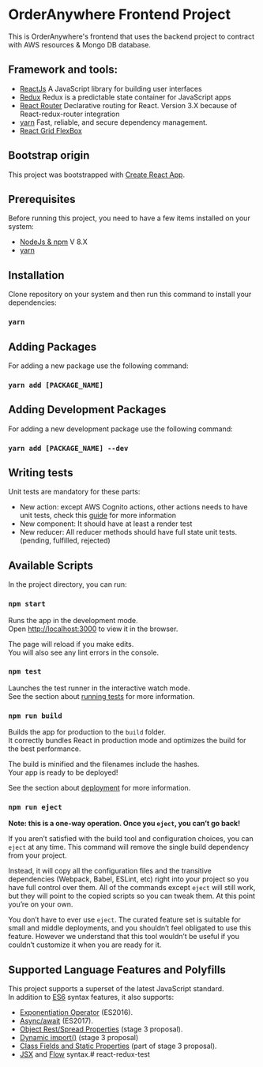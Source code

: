 # OrderAnywhere Frontend Project
This is OrderAnywhere's frontend that uses the backend project to contract with AWS resources & Mongo DB database.

## Framework and tools:
- [ReactJs](https://reactjs.org/) A JavaScript library for building user interfaces
- [Redux](https://redux.js.org/) Redux is a predictable state container for JavaScript apps
- [React Router](https://github.com/ReactTraining/react-router) Declarative routing for React. Version 3.X because of React-redux-router integration
- [yarn](https://yarnpkg.com/) Fast, reliable, and secure dependency management.
- [React Grid FlexBox](https://roylee0704.github.io/react-flexbox-grid/)

## Bootstrap origin
This project was bootstrapped with [Create React App](https://github.com/facebookincubator/create-react-app).

## Prerequisites
Before running this project, you need to have a few items installed on your system:
- [NodeJs & npm](https://nodejs.org/) V 8.X
- [yarn](https://yarnpkg.com/)

## Installation
Clone repository on your system and then run this command to install your dependencies:
### `yarn`
## Adding Packages
For adding a new package use the following command:
### `yarn add [PACKAGE_NAME]`

## Adding Development Packages
For adding a new development package use the following command:
### `yarn add [PACKAGE_NAME] --dev`

## Writing tests
Unit tests are mandatory for these parts:
- New action: except AWS Cognito actions, other actions needs to have unit tests, check this [guide](https://redux.js.org/docs/recipes/WritingTests.html) for more information
- New component: It should have at least a render test
- New reducer: All reducer methods should have full state unit tests. (pending, fulfilled, rejected)

## Available Scripts

In the project directory, you can run:

### `npm start`

Runs the app in the development mode.<br>
Open [http://localhost:3000](http://localhost:3000) to view it in the browser.

The page will reload if you make edits.<br>
You will also see any lint errors in the console.

### `npm test`

Launches the test runner in the interactive watch mode.<br>
See the section about [running tests](#running-tests) for more information.

### `npm run build`

Builds the app for production to the `build` folder.<br>
It correctly bundles React in production mode and optimizes the build for the best performance.

The build is minified and the filenames include the hashes.<br>
Your app is ready to be deployed!

See the section about [deployment](#deployment) for more information.

### `npm run eject`

**Note: this is a one-way operation. Once you `eject`, you can’t go back!**

If you aren’t satisfied with the build tool and configuration choices, you can `eject` at any time. This command will remove the single build dependency from your project.

Instead, it will copy all the configuration files and the transitive dependencies (Webpack, Babel, ESLint, etc) right into your project so you have full control over them. All of the commands except `eject` will still work, but they will point to the copied scripts so you can tweak them. At this point you’re on your own.

You don’t have to ever use `eject`. The curated feature set is suitable for small and middle deployments, and you shouldn’t feel obligated to use this feature. However we understand that this tool wouldn’t be useful if you couldn’t customize it when you are ready for it.

## Supported Language Features and Polyfills

This project supports a superset of the latest JavaScript standard.<br>
In addition to [ES6](https://github.com/lukehoban/es6features) syntax features, it also supports:

* [Exponentiation Operator](https://github.com/rwaldron/exponentiation-operator) (ES2016).
* [Async/await](https://github.com/tc39/ecmascript-asyncawait) (ES2017).
* [Object Rest/Spread Properties](https://github.com/sebmarkbage/ecmascript-rest-spread) (stage 3 proposal).
* [Dynamic import()](https://github.com/tc39/proposal-dynamic-import) (stage 3 proposal)
* [Class Fields and Static Properties](https://github.com/tc39/proposal-class-public-fields) (part of stage 3 proposal).
* [JSX](https://facebook.github.io/react/docs/introducing-jsx.html) and [Flow](https://flowtype.org/) syntax.# react-redux-test
